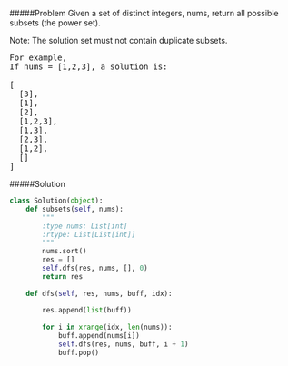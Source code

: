 #####Problem
Given a set of distinct integers, nums, return all possible subsets (the power set).

Note: The solution set must not contain duplicate subsets.
<pre>
For example,
If nums = [1,2,3], a solution is:

[
  [3],
  [1],
  [2],
  [1,2,3],
  [1,3],
  [2,3],
  [1,2],
  []
]
</pre>

#####Solution
```python
class Solution(object):
    def subsets(self, nums):
        """
        :type nums: List[int]
        :rtype: List[List[int]]
        """
        nums.sort()
        res = []
        self.dfs(res, nums, [], 0)
        return res
    
    def dfs(self, res, nums, buff, idx):
        
        res.append(list(buff))
        
        for i in xrange(idx, len(nums)):
            buff.append(nums[i])
            self.dfs(res, nums, buff, i + 1)
            buff.pop()
        
```